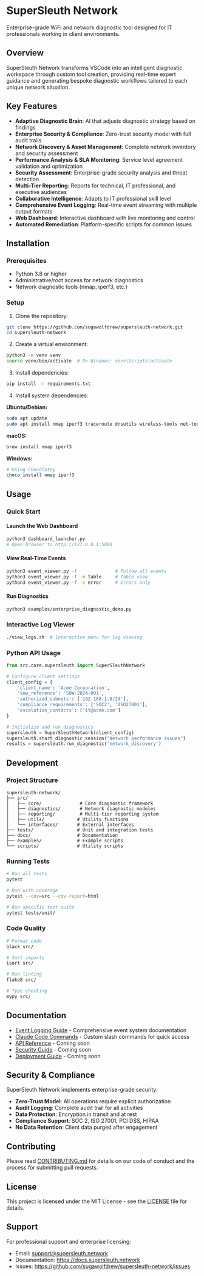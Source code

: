 # SuperSleuth Network

Enterprise-grade WiFi and network diagnostic tool designed for IT professionals working in client environments.

## Overview

SuperSleuth Network transforms VSCode into an intelligent diagnostic workspace through custom tool creation, providing real-time expert guidance and generating bespoke diagnostic workflows tailored to each unique network situation.

## Key Features

- **Adaptive Diagnostic Brain**: AI that adjusts diagnostic strategy based on findings
- **Enterprise Security & Compliance**: Zero-trust security model with full audit trails
- **Network Discovery & Asset Management**: Complete network inventory and security assessment
- **Performance Analysis & SLA Monitoring**: Service level agreement validation and optimization
- **Security Assessment**: Enterprise-grade security analysis and threat detection
- **Multi-Tier Reporting**: Reports for technical, IT professional, and executive audiences
- **Collaborative Intelligence**: Adapts to IT professional skill level
- **Comprehensive Event Logging**: Real-time event streaming with multiple output formats
- **Web Dashboard**: Interactive dashboard with live monitoring and control
- **Automated Remediation**: Platform-specific scripts for common issues

## Installation

### Prerequisites

- Python 3.8 or higher
- Administrative/root access for network diagnostics
- Network diagnostic tools (nmap, iperf3, etc.)

### Setup

1. Clone the repository:
```bash
git clone https://github.com/sugawolfdrew/supersleuth-network.git
cd supersleuth-network
```

2. Create a virtual environment:
```bash
python3 -m venv venv
source venv/bin/activate  # On Windows: venv\Scripts\activate
```

3. Install dependencies:
```bash
pip install -r requirements.txt
```

4. Install system dependencies:

**Ubuntu/Debian:**
```bash
sudo apt update
sudo apt install nmap iperf3 traceroute dnsutils wireless-tools net-tools
```

**macOS:**
```bash
brew install nmap iperf3
```

**Windows:**
```bash
# Using Chocolatey
choco install nmap iperf3
```

## Usage

### Quick Start

#### Launch the Web Dashboard
```bash
python3 dashboard_launcher.py
# Open browser to http://127.0.0.1:5000
```

#### View Real-Time Events
```bash
python3 event_viewer.py -f              # Follow all events
python3 event_viewer.py -f -m table     # Table view
python3 event_viewer.py -f -s error     # Errors only
```

#### Run Diagnostics
```bash
python3 examples/enterprise_diagnostic_demo.py
```

### Interactive Log Viewer
```bash
./view_logs.sh  # Interactive menu for log viewing
```

### Python API Usage

```python
from src.core.supersleuth import SuperSleuthNetwork

# Configure client settings
client_config = {
    'client_name': 'Acme Corporation',
    'sow_reference': 'SOW-2024-001',
    'authorized_subnets': ['192.168.1.0/24'],
    'compliance_requirements': ['SOC2', 'ISO27001'],
    'escalation_contacts': ['it@acme.com']
}

# Initialize and run diagnostics
supersleuth = SuperSleuthNetwork(client_config)
supersleuth.start_diagnostic_session("Network performance issues")
results = supersleuth.run_diagnostic('network_discovery')
```

## Development

### Project Structure

```
supersleuth-network/
├── src/
│   ├── core/              # Core diagnostic framework
│   ├── diagnostics/       # Network diagnostic modules
│   ├── reporting/         # Multi-tier reporting system
│   ├── utils/            # Utility functions
│   └── interfaces/       # External interfaces
├── tests/                # Unit and integration tests
├── docs/                 # Documentation
├── examples/             # Example scripts
└── scripts/              # Utility scripts
```

### Running Tests

```bash
# Run all tests
pytest

# Run with coverage
pytest --cov=src --cov-report=html

# Run specific test suite
pytest tests/unit/
```

### Code Quality

```bash
# Format code
black src/

# Sort imports
isort src/

# Run linting
flake8 src/

# Type checking
mypy src/
```

## Documentation

- [Event Logging Guide](docs/EVENT_LOGGING.md) - Comprehensive event system documentation
- [Claude Code Commands](docs/CLAUDE_CODE_COMMANDS.md) - Custom slash commands for quick access
- [API Reference](docs/API.md) - Coming soon
- [Security Guide](docs/SECURITY.md) - Coming soon
- [Deployment Guide](docs/DEPLOYMENT.md) - Coming soon

## Security & Compliance

SuperSleuth Network implements enterprise-grade security:

- **Zero-Trust Model**: All operations require explicit authorization
- **Audit Logging**: Complete audit trail for all activities
- **Data Protection**: Encryption in transit and at rest
- **Compliance Support**: SOC 2, ISO 27001, PCI DSS, HIPAA
- **No Data Retention**: Client data purged after engagement

## Contributing

Please read [CONTRIBUTING.md](CONTRIBUTING.md) for details on our code of conduct and the process for submitting pull requests.

## License

This project is licensed under the MIT License - see the [LICENSE](LICENSE) file for details.

## Support

For professional support and enterprise licensing:
- Email: support@supersleuth.network
- Documentation: https://docs.supersleuth.network
- Issues: https://github.com/sugawolfdrew/supersleuth-network/issues